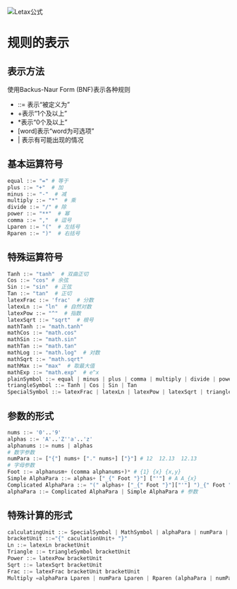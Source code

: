![Letax公式](https://my-picbed.oss-cn-hangzhou.aliyuncs.com/img/20210519103028.png)

# 规则的表示

## 表示方法

使用Backus-Naur Form (BNF)表示各种规则

+ ::= 表示“被定义为”
+ +表示“1个及以上”
+ *表示“0个及以上”
+ [word]表示“word为可选项”
+ | 表示有可能出现的情况

## 基本运算符号

```python
equal ::= "=" # 等于
plus ::= "+"  # 加
minus ::= "-"  # 减
multiply ::= "*"  # 乘
divide ::= "/" # 除
power ::= "**"  # 幂
comma ::= ","  # 逗号
Lparen ::= "("  # 左括号
Rparen ::= ")"  # 右括号
```

## 特殊运算符号

```python
Tanh ::= "tanh"  # 双曲正切
Cos ::= "cos" # 余弦
Sin ::= "sin"  # 正弦
Tan ::= "tan"  # 正切
latexFrac ::= 'frac'  # 分数
latexLn ::= "ln"  # 自然对数
latexPow ::= "^"  # 指数
latexSqrt ::= "sqrt"  # 根号
mathTanh ::= "math.tanh"
mathCos ::= "math.cos"
mathSin ::= "math.sin"
mathTan ::= "math.tan"
mathLog ::= "math.log"  # 对数
mathSqrt ::= "math.sqrt"
mathMax ::= "max"  # 取最大值
mathExp ::= "math.exp"  # e^x
plainSymbol ::= equal | minus | plus | comma | multiply | divide | power
triangleSymbol ::= Tanh | Cos | Sin | Tan 
SpecialSymbol ::= latexFrac | latexLn | latexPow | latexSqrt | triangleSymbol
```

##  参数的形式

```python
nums ::= '0'..'9'
alphas ::= 'A'..'Z''a'..'z'
alphanums ::= nums | alphas
# 数字参数     
numPara ::= ["{"] nums+ ["." nums+] ["}"] # 12  12.13  12.13
# 字母参数
Foot ::= alphanusm+ (comma alphanums+)* # {1} {x} {x,y}
Simple AlphaPara ::= alphas+ ["_{" Foot "}"] ["'"] # A A_{x} 
Complicated AlphaPara ::= "(" alphas+ ["_{" Foot "}"]["'"] ")_{" Foot "}" # (A_{x})_{y}
alphaPara ::= Complicated AlphaPara | Simple AlphaPara # 参数
```

## 特殊计算的形式

```python
calculatingUnit ::= SpecialSymbol | MathSymbol | alphaPara | numPara | PlainSymbol | Lparen | Rparen
bracketUnit ::="{" caculationUnit+ "}"
Ln ::= latexLn bracketUnit
Triangle ::= triangleSymbol bracketUnit
Power ::= latexPow bracketUnit
Sqrt ::= latexSqrt bracketUnit
Frac ::= latexFrac bracketUnit bracketUnit
Multiply =alphaPara Lparen | numPara Lparen | Rparen (alphaPara | numPara) | Rparen Lparen | (alphaPara | numPara) (alphaPara | numPara) | (alphaPara | numPara) MathSymbol
```

​    